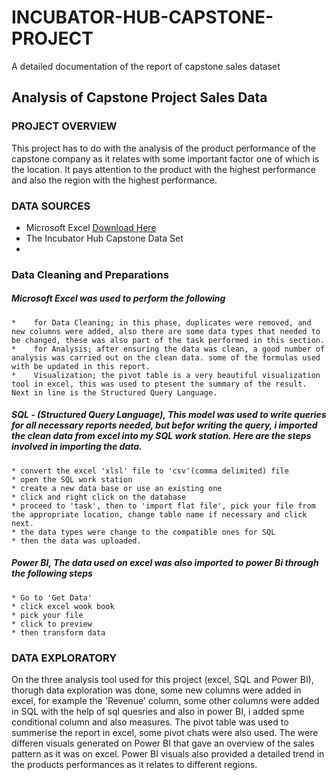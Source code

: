 # INCUBATOR-HUB-CAPSTONE-PROJECT
A detailed documentation of the report of capstone sales dataset
## Analysis of Capstone Project Sales Data
### PROJECT OVERVIEW
This project has to do with the analysis of the product performance of the capstone company as it relates with some important factor one of which is the location. 
It pays attention to the product with the highest performance and also the region with the highest performance.
### DATA SOURCES
- Microsoft Excel [Download Here](https://www.microsoft.com)
- The Incubator Hub Capstone Data Set
- 
### Data Cleaning and Preparations
##### Microsoft Excel was used to perform the following
    *    for Data Cleaning; in this phase, duplicates were removed, and new columns were added, also there are some data types that needed to be changed, these was also part of the task performed in this section.
    *    for Analysis; after ensuring the data was clean, a good number of analysis was carried out on the clean data. some of the formulas used with be updated in this report.
    *    Visualization; the pivot table is a very beautiful visualization tool in excel, this was used to ptesent the summary of the result.
    Next in line is the Structured Query Language.
##### SQL - (Structured Query Language), This model was used to write queries for all necessary reports needed, but befor writing the query, i imported the clean data from excel into my SQL work station. Here are the steps involved in importing the data.
    * convert the excel 'xlsl' file to 'csv'(comma delimited) file
    * open the SQL work station
    * create a new data base or use an existing one
    * click and right click on the database
    * proceed to 'task', then to 'import flat file', pick your file from the appropriate location, change table name if necessary and click next.
    * the data types were change to the compatible ones for SQL
    * then the data was uploaded.
##### Power BI, The data used on excel was also imported to power Bi through the following steps
    * Go to 'Get Data'
    * click excel wook book
    * pick your file
    * click to preview
    * then transform data
  ### DATA EXPLORATORY
  On the three analysis tool used for this project (excel, SQL and Power BI), thorugh data exploration was done, some new columns were added in excel, for example the 'Revenue' column, some other columns were added in SQL with the help of sql quesries and also in power BI, i added spme conditional column and also measures.
  The pivot table was used to summerise the report in excel, some pivot chats were also used.
  The were differen visuals generated on Power BI that gave an overview of the sales pattern as it was on excel. Power BI visuals also provided a detailed trend in the products performances as it relates to different regions.
### 
    
